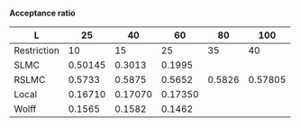 **Acceptance ratio**

| L           | 25      | 40      | 60      | 80     | 100     |
| ----------- | ------- | ------- | ------- | ------ | ------- |
| Restriction | 10      | 15      | 25      | 35     | 40      |
| SLMC        | 0.50145 | 0.3013  | 0.1995  |        |         |
| RSLMC       | 0.5733  | 0.5875  | 0.5652  | 0.5826 | 0.57805 |
| Local       | 0.16710 | 0.17070 | 0.17350 |        |         |
| Wolff       | 0.1565  | 0.1582  | 0.1462  |        |         |
